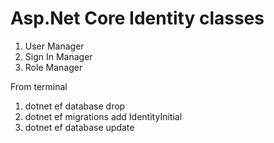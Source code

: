 

Asp.Net Core Identity classes
=============================
1) User Manager
2) Sign In Manager
3) Role Manager



From terminal 
1) dotnet ef database drop
2) dotnet ef migrations add IdentityInitial
3) dotnet ef database update